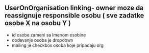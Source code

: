 ## UserOnOrganisation linking- owner moze da reassignuje responsible osobu ( sve zadatke osobe X na osobu Y )
- id osobe zameni sa Imenom osobine
- dodavanje osoba je dropdown
- mailing je checkbox osoba koje pripadaju org